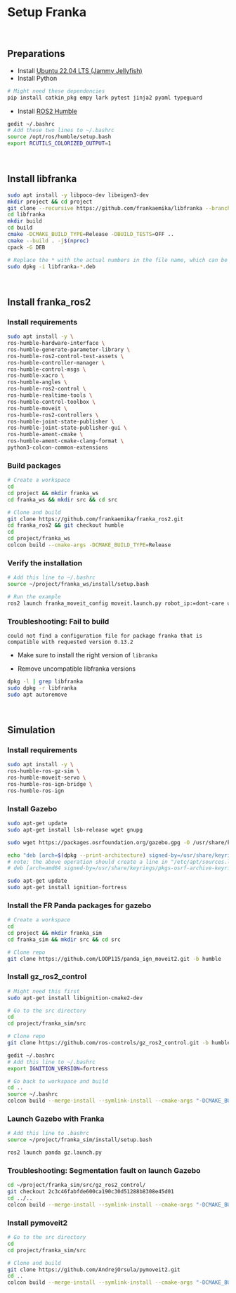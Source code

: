 # Setup Franka

<br>

## Preparations

- Install [Ubuntu 22.04 LTS (Jammy Jellyfish)](https://releases.ubuntu.com/jammy/)
- Install Python

```bash
# Might need these dependencies
pip install catkin_pkg empy lark pytest jinja2 pyaml typeguard
```

- Install [ROS2 Humble](https://docs.ros.org/en/humble/Installation/Ubuntu-Install-Debians.html)

```bash
gedit ~/.bashrc
# Add these two lines to ~/.bashrc
source /opt/ros/humble/setup.bash
export RCUTILS_COLORIZED_OUTPUT=1
```

<br>

## Install libfranka

```bash
sudo apt install -y libpoco-dev libeigen3-dev
mkdir project && cd project
git clone --recursive https://github.com/frankaemika/libfranka --branch 0.13.2
cd libfranka
mkdir build
cd build
cmake -DCMAKE_BUILD_TYPE=Release -DBUILD_TESTS=OFF ..
cmake --build . -j$(nproc)
cpack -G DEB

# Replace the * with the actual numbers in the file name, which can be found in the current directory (run "ls" to see).
sudo dpkg -i libfranka-*.deb
```

<br>

## Install franka_ros2

### Install requirements

```bash
sudo apt install -y \
ros-humble-hardware-interface \
ros-humble-generate-parameter-library \
ros-humble-ros2-control-test-assets \
ros-humble-controller-manager \
ros-humble-control-msgs \
ros-humble-xacro \
ros-humble-angles \
ros-humble-ros2-control \
ros-humble-realtime-tools \
ros-humble-control-toolbox \
ros-humble-moveit \
ros-humble-ros2-controllers \
ros-humble-joint-state-publisher \
ros-humble-joint-state-publisher-gui \
ros-humble-ament-cmake \
ros-humble-ament-cmake-clang-format \
python3-colcon-common-extensions
```

### Build packages

```bash
# Create a workspace
cd
cd project && mkdir franka_ws
cd franka_ws && mkdir src && cd src

# Clone and build
git clone https://github.com/frankaemika/franka_ros2.git
cd franka_ros2 && git checkout humble
cd
cd project/franka_ws
colcon build --cmake-args -DCMAKE_BUILD_TYPE=Release
```

### Verify the installation

```bash
# Add this line to ~/.bashrc
source ~/project/franka_ws/install/setup.bash

# Run the example
ros2 launch franka_moveit_config moveit.launch.py robot_ip:=dont-care use_fake_hardware:=true
```

### Troubleshooting: Fail to build

`could not find a configuration file for package franka that is compatible with requested version 0.13.2`

- Make sure to install the right version of `libranka`

- Remove uncompatible libfranka versions

```bash
dpkg -l | grep libfranka
sudo dpkg -r libfranka
sudo apt autoremove
```

<br>

## Simulation

### Install requirements

```bash
sudo apt install -y \
ros-humble-ros-gz-sim \
ros-humble-moveit-servo \
ros-humble-ros-ign-bridge \
ros-humble-ros-ign
```

### Install Gazebo

```bash
sudo apt-get update
sudo apt-get install lsb-release wget gnupg

sudo wget https://packages.osrfoundation.org/gazebo.gpg -O /usr/share/keyrings/pkgs-osrf-archive-keyring.gpg

echo "deb [arch=$(dpkg --print-architecture) signed-by=/usr/share/keyrings/pkgs-osrf-archive-keyring.gpg] [http://packages.osrfoundation.org/gazebo/ubuntu-stable](http://packages.osrfoundation.org/gazebo/ubuntu-stable) $(lsb_release -cs) main" | sudo tee /etc/apt/sources.list.d/gazebo-stable.list > /dev/null
# note: the above operation should create a line in "/etc/apt/sources.list.d/gazebo-stable.list" and should look something like this (will vary according to computer architecture & the version of Ubuntu):
# deb [arch=amd64 signed-by=/usr/share/keyrings/pkgs-osrf-archive-keyring.gpg] http://packages.osrfoundation.org/gazebo/ubuntu-stable jammy main

sudo apt-get update
sudo apt-get install ignition-fortress
```

### Install the FR Panda packages for gazebo

```bash
# Create a workspace
cd
cd project && mkdir franka_sim
cd franka_sim && mkdir src && cd src

# Clone repo
git clone https://github.com/LOOP115/panda_ign_moveit2.git -b humble
```

### Install gz_ros2_control

```bash
# Might need this first
sudo apt-get install libignition-cmake2-dev

# Go to the src directory
cd
cd project/franka_sim/src

# Clone repo
git clone https://github.com/ros-controls/gz_ros2_control.git -b humble

gedit ~/.bashrc
# Add this line to ~/.bashrc
export IGNITION_VERSION=fortress

# Go back to workspace and build
cd ..
source ~/.bashrc
colcon build --merge-install --symlink-install --cmake-args "-DCMAKE_BUILD_TYPE=Release"
```

### Launch Gazebo with Franka

```bash
# Add this line to .bashrc
source ~/project/franka_sim/install/setup.bash

ros2 launch panda gz.launch.py
```

### Troubleshooting: Segmentation fault on launch Gazebo

```bash
cd ~/project/franka_sim/src/gz_ros2_control/
git checkout 2c3c46fabfde600ca190c30d51288b8308e45d01
cd ../..
colcon build --merge-install --symlink-install --cmake-args "-DCMAKE_BUILD_TYPE=Release"
```

### Install pymoveit2

```bash
# Go to the src directory
cd
cd project/franka_sim/src

# Clone and build
git clone https://github.com/AndrejOrsula/pymoveit2.git
cd ..
colcon build --merge-install --symlink-install --cmake-args "-DCMAKE_BUILD_TYPE=Release"
```

